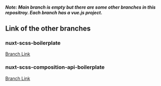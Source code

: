 ##### Note: Main branch is empty but there are some other branches in this repositroy. Each branch has a vue.js project. 

## Link of the other branches

### nuxt-scss-boilerplate <br/>
[Branch Link](https://github.com/Rasaf-Ibrahim/Vue.js-Boilerplates/tree/nuxt-scss-boilerplate) <br/>

### nuxt-scss-composition-api-boilerplate <br/>
[Branch Link](https://github.com/Rasaf-Ibrahim/Vue.js-Boilerplates/tree/nuxt-scss-compostion-api-boilerplate) <br/>


